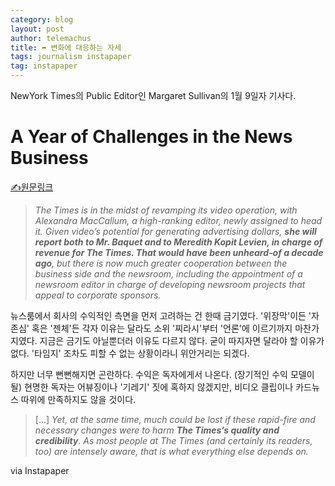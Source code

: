 ```yaml
--- 
category: blog
layout: post
author: telemachus
title: ➦ 변화에 대응하는 자세
tags: journalism instapaper
tag: instapaper
--- 
```



NewYork Times의 Public Editor인 Margaret Sullivan의 1월 9일자 기사다. 

# A Year of Challenges in the News Business­
 
 [✍원문링크](http://www.nytimes.com/2016/01/10/public-editor/a-year-of-challenges-in-the-news-business.html)
 
 
> _The Times is in the midst of revamping its video operation, with Alexandra MacCallum, a high-ranking editor, newly assigned to head it. Given video’s potential for generating advertising dollars, **she will report both to Mr. Baquet and to Meredith Kopit Levien, in charge of revenue for The Times. That would have been unheard-of a decade ago**, but there is now much greater cooperation between the business side and the newsroom, including the appointment of a newsroom editor in charge of developing newsroom projects that appeal to corporate sponsors._

뉴스룸에서 회사의 수익적인 측면을 먼저 고려하는 건 한때 금기였다. '위장막'이든 '자존심' 혹은 '젠체'든 각자 이유는 달라도 소위 '찌라시'부터 '언론'에 이르기까지 마찬가지였다. 지금은 금기도 아닐뿐더러 이유도 다르지 않다. 굳이 따지자면 달라야 할 이유가 없다. '타임지' 조차도 피할 수 없는 상황이라니 위안거리는 되겠다.

하지만 너무 뻔뻔해지면 곤란하다. 수익은 독자에게서 나온다. (장기적인 수익 모델이 될) 현명한 독자는 어뷰징이나 '기레기' 짓에 혹하지 않겠지만, 비디오 클립이나 카드뉴스 따위에 만족하지도 않을 것이다.

> [...] _Yet, at the same time, much could be lost if these rapid-fire and necessary changes were to harm **The Times’s quality and credibility**. As most people at The Times (and certainly its readers, too) are intensely aware, that is what everything else depends on._

via Instapaper
